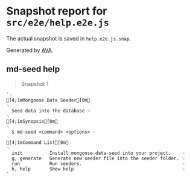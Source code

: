 # Snapshot report for `src/e2e/help.e2e.js`

The actual snapshot is saved in `help.e2e.js.snap`.

Generated by [AVA](https://ava.li).

## md-seed help

> Snapshot 1

    `␊
    [4;1mMongoose Data Seeder[0m␊
    ␊
      Seed data into the database ␊
    ␊
    [4;1mSynopsis[0m␊
    ␊
      $ md-seed <command> <options> ␊
    ␊
    [4;1mCommand List[0m␊
    ␊
      init          Install mongoose-data-seed into your project.    ␊
      g, generate   Generate new seeder file into the seeder folder. ␊
      run           Run seeders.                                     ␊
      h, help       Show help                                        ␊
    `
